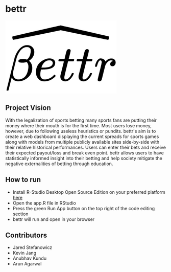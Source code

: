 # bettr

![The bettr icon](bettrIcon.png)


## Project Vision
With the legalization of sports betting many sports fans are putting their money where their mouth is for the first time. Most users lose money, however, due to following useless heuristics or pundits. bettr's aim is to create a web dashboard displaying the current spreads for sports games along with models from multiple publicly available sites side-by-side with their relative historical performances. Users can enter their bets and receive their expected payout/loss and break even point. bettr allows users to have statistically informed insight into their betting and help society mitigate the negative externalities of betting through education.

## How to run
- Install R-Studio Desktop Open Source Edition on your preferred platform [here](https://www.rstudio.com/products/rstudio/)
- Open the app.R file in RStudio
- Press the green Run App button on the top right of the code editing section
- bettr will run and open in your browser
## Contributors
- Jared Stefanowicz
- Kevin Jang
- Anubhav Kundu
- Arun Agarwal
